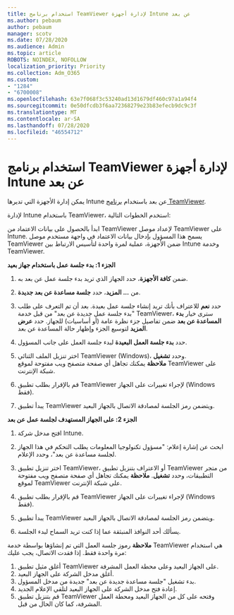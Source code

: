 ```yaml
---
title: استخدام برنامج TeamViewer لإدارة أجهزة Intune عن بعد
ms.author: pebaum
author: pebaum
manager: scotv
ms.date: 07/28/2020
ms.audience: Admin
ms.topic: article
ROBOTS: NOINDEX, NOFOLLOW
localization_priority: Priority
ms.collection: Adm_O365
ms.custom:
- "1284"
- "6700008"
ms.openlocfilehash: 63e7f068f3c53240ad13d1679df460c97a1a94f4
ms.sourcegitcommit: 0e50dfcdb3f6aa72368279e23b83efecb9dc9c3f
ms.translationtype: MT
ms.contentlocale: ar-SA
ms.lasthandoff: 07/28/2020
ms.locfileid: "46554712"
---
```

# <a name="use-teamviewer-to-remotely-administer-intune-devices"></a>استخدام برنامج TeamViewer لإدارة أجهزة Intune عن بعد

يمكن إدارة الأجهزة التي تديرها Intune عن بعد باستخدام [برنامج TeamViewer](https://www.teamviewer.com/).

لإدارة Intune باستخدام TeamViewer، استخدم الخطوات التالية: 

ابدأ بالحصول على بيانات الاعتماد من TeamViewer لإعداد موصل TeamViewer على Intune. يسمح هذا المسؤول بإدخال بيانات الاعتماد في واجهة مستخدم موصل TeamViewer ضمن الأجهزة، عملية لمرة واحدة لتأسيس الارتباط بين Intune وخدمة TeamViewer.

**الجزء 1: بدء جلسة عمل باستخدام جهاز بعيد**

1. ضمن **كافة الأجهزة**، حدد الجهاز الذي تريد بدء جلسة عمل عن بعد به.
2. من **... المزيد**، حدد **جلسة مساعدة عن بعد جديدة**.
3. حدد **نعم** للاعتراف بأنك تريد إنشاء جلسة عمل بعيدة.
    بعد أن تم التعرف على طلب "بدء جلسة عمل جديدة عن بعد" من قبل خدمة TeamViewer، سترى خيار **بدء المساعدة عن بعد** ضمن تفاصيل جزء نظرة عامة (أو أساسيات) للجهاز. حدد **عرض المزيد** لتوسيع الجزء وإظهار حالة المساعدة عن بعد.
4. حدد **بدء جلسة العمل البعيدة** لبدء جلسة العمل على جانب المسؤول.
5. اختر تنزيل الملف الثنائي TeamViewer (Windows)، وحدد **تشغيل**.<br/>
    **ملاحظة** يمكنك تجاهل أي صفحة متصفح ويب مفتوحة لموقع TeamViewer على شبكة الإنترنت.

6. قم بالإقرار بطلب تطبيق TeamViewer لإجراء تغييرات على الجهاز (Windows فقط).
7. يبدأ تطبيق TeamViewer ويتضمن رمز الجلسة لمصادقة الاتصال بالجهاز البعيد.

**الجزء 2: على الجهاز المستهدف لجلسة عمل عن بعد**

1. افتح مدخل شركة Intune.
2. ابحث عن إشارة إعلام: "مسؤول تكنولوجيا المعلومات يطلب التحكم في هذا الجهاز لجلسة مساعدة عن بعد"، وحدد الإعلام.
3. اختر تنزيل تطبيق TeamViewer، أو الاعتراف بتنزيل تطبيق TeamViewer من متجر التطبيقات، وحدد **تشغيل**.
    **ملاحظة** يمكنك تجاهل أي صفحة متصفح ويب مفتوحة لموقع TeamViewer على شبكة الإنترنت.

4. قم بالإقرار بطلب تطبيق TeamViewer لإجراء تغييرات على الجهاز (Windows فقط).
5. يبدأ تطبيق TeamViewer ويتضمن رمز الجلسة لمصادقة الاتصال بالجهاز البعيد.
6. يسألك أحد النوافذ المنبثقة عما إذا كنت تريد السماح لبدء الجلسة.

**ملاحظة** رموز جلسة العمل التي تم إنشاؤها بواسطة خدمة TeamViewer هي استخدام مرة واحدة فقط. إذا فقدت الاتصال، يجب عليك:

1. أغلق مثيل تطبيق TeamViewer على الجهاز البعيد وعلى محطة العمل المشرفة.
2. أغلق مدخل الشركة على الجهاز البعيد.
3. بدء تشغيل "جلسة مساعدة جديدة عن بعد" جديدة من مدخل المسؤول.
4. إعادة فتح مدخل الشركة على الجهاز البعيد لتلقي الإعلام الجديد.
5. قم بتنزيل تطبيق TeamViewer وفتحه على كل من الجهاز البعيد ومحطة العمل المشرفة، كما كان الحال من قبل.